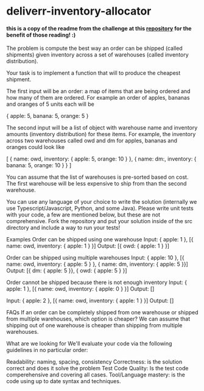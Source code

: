 # deliverr-inventory-allocator

#### **this is a copy of the readme from the challenge at this [repository](https://github.com/deliverr/recruiting-exercises/tree/master/inventory-allocator#problem) for the benefit of those reading! :)**


The problem is compute the best way an order can be shipped (called shipments) given inventory across a set of warehouses (called inventory distribution).

Your task is to implement a function that will to produce the cheapest shipment.

The first input will be an order: a map of items that are being ordered and how many of them are ordered. For example an order of apples, bananas and oranges of 5 units each will be

{ apple: 5, banana: 5, orange: 5 }

The second input will be a list of object with warehouse name and inventory amounts (inventory distribution) for these items. For example, the inventory across two warehouses called owd and dm for apples, bananas and oranges could look like

[ { name: owd, inventory: { apple: 5, orange: 10 } }, { name: dm:, inventory: { banana: 5, orange: 10 } } ]

You can assume that the list of warehouses is pre-sorted based on cost. The first warehouse will be less expensive to ship from than the second warehouse.

You can use any language of your choice to write the solution (internally we use Typescript/Javascript, Python, and some Java). Please write unit tests with your code, a few are mentioned below, but these are not comprehensive. Fork the repository and put your solution inside of the src directory and include a way to run your tests!

Examples
Order can be shipped using one warehouse
Input: { apple: 1 }, [{ name: owd, inventory: { apple: 1 } }]
Output: [{ owd: { apple: 1 } }]

Order can be shipped using multiple warehouses
Input: { apple: 10 }, [{ name: owd, inventory: { apple: 5 } }, { name: dm, inventory: { apple: 5 }}]
Output: [{ dm: { apple: 5 }}, { owd: { apple: 5 } }]

Order cannot be shipped because there is not enough inventory
Input: { apple: 1 }, [{ name: owd, inventory: { apple: 0 } }]
Output: []

Input: { apple: 2 }, [{ name: owd, inventory: { apple: 1 } }]
Output: []

FAQs
If an order can be completely shipped from one warehouse or shipped from multiple warehouses, which option is cheaper? We can assume that shipping out of one warehouse is cheaper than shipping from multiple warehouses.

What are we looking for
We'll evaluate your code via the following guidelines in no particular order:

Readability: naming, spacing, consistency
Correctness: is the solution correct and does it solve the problem
Test Code Quality: Is the test code comperehensive and covering all cases.
Tool/Language mastery: is the code using up to date syntax and techniques.
